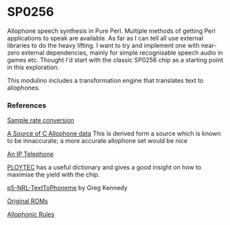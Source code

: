 # SP0256
Allophone speech synthesis in Pure Perl. Multiple methods of getting Perl applications to speak are available.  As far as I can tell all use external libraries to do the heavy lifting. I want to try and implement one with near-zero external dependencies, mainly for simple recognisable speech audio in games etc. Thought I'd start with the classic SP0256 chip as a starting point in this exploration. 

This modulino includes a transformation engine that translates text to allophones.  

### References
[Sample rate conversion](https://www.psaudio.com/copper/article/sample-rate-conversion/)

[A Source of C  Allophone data](https://github.com/ExtremeElectronics/SP0256-AL2-Pico-Emulation-Detail)  This is derived form a source which is known to be innaccurate;  a more accurate allophone set would be nice

[An IP Telephone](https://www.foo.be/docs/tpj/issues/vol5_3/tpj0503-0002.html)

[PLOYTEC](https://www.ploytec.com/pl2/pl02_56_release_notes.pdf) has a useful dictionary and gives a good insight on how to maximise the yield with the chip.

[p5-NRL-TextToPhoneme](https://github.com/greg-kennedy/p5-NRL-TextToPhoneme) by Greg Kennedy 

[Original ROMs](https://k1.spdns.de/Vintage/Sinclair/82/Peripherals/Currah%20uSpeech/Technical%20Information/)

[Allophonic Rules](https://youtu.be/vaRTzIoEp9k)
